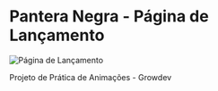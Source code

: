 # Pantera Negra - Página de Lançamento

![Página de Lançamento](https://github.com/jessica-sobreira/pantera_negra/assets/117686537/8e76ab85-a395-4d72-84ee-4fe951093897)

Projeto de Prática de Animações - Growdev
